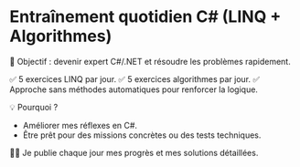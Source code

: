 # Entraînement quotidien C# (LINQ + Algorithmes)

🎯 Objectif : devenir expert C#/.NET et résoudre les problèmes rapidement.

✅ 5 exercices LINQ par jour.
✅ 5 exercices algorithmes par jour.
✅ Approche sans méthodes automatiques pour renforcer la logique.

💡 Pourquoi ?
- Améliorer mes réflexes en C#.
- Être prêt pour des missions concrètes ou des tests techniques.

👨‍💻 Je publie chaque jour mes progrès et mes solutions détaillées.
